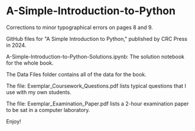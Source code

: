 # A-Simple-Introduction-to-Python

Corrections to minor typographical errors on pages 8 and 9.

GitHub files for "A Simple Introduction to Python," published by CRC Press in 2024.

A-Simple-Introduction-to-Python-Solutions.ipynb: The solution notebook for the whole book.

The Data Files folder contains all of the data for the book.

The file: Exemplar_Coursework_Questions.pdf lists typical questions that I use with my own students.

The file: Exemplar_Examination_Paper.pdf lists a 2-hour examination paper to be sat in a computer laboratory.

Enjoy!
